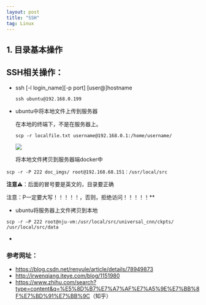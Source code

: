 ```yaml
---
layout: post
title: "SSH"
tag: Linux
---
```

## 1.  目录基本操作

## SSH相关操作：

- ssh [-l login_name][-p port] [user@]hostname

  ~~~
  ssh ubuntu@192.168.0.199
  ~~~

- ubuntu中将本地文件上传到服务器

  在本地的终端下，不是在服务器上。

  ~~~
  scp -r localfile.txt username@192.168.0.1:/home/username/ 
  ~~~

  ![](https://ws1.sinaimg.cn/large/e93305edgy1fwkst1a498j21hc0u0npf.jpg)

  将本地文件拷贝到服务器端docker中

~~~
scp -r -P 222 doc_imgs/ root@192.168.68.151：/usr/local/src
~~~

**注意⚠️**：后面的冒号要是英文的，目录要正确





注意：P一定要大写！！！！！，否则，拒绝访问！！！！！**

- ubuntu将服务器上文件拷贝到本地

~~~
scp -r —P 222 root@nju-vm:/usr/local/src/universal_cnn/ckpts/ /usr/local/src/data
~~~

- 

### 参考网址：

- https://blog.csdn.net/renyule/article/details/78949873
- <http://irwenqiang.iteye.com/blog/1151980>
- <https://www.zhihu.com/search?type=content&q=%E5%8D%B7%E7%A7%AF%E7%A5%9E%E7%BB%8F%E7%BD%91%E7%BB%9C>（知乎）


